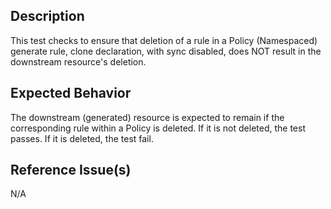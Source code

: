 ## Description

This test checks to ensure that deletion of a rule in a Policy (Namespaced) generate rule, clone declaration, with sync disabled, does NOT result in the downstream resource's deletion.

## Expected Behavior

The downstream (generated) resource is expected to remain if the corresponding rule within a Policy is deleted. If it is not deleted, the test passes. If it is deleted, the test fail.

## Reference Issue(s)

N/A
